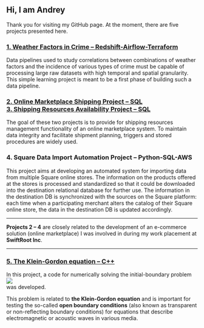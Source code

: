 ## Hi, I am Andrey
Thank you for visiting my GitHub page. At the moment, there are five projects presented here.

### <a href="https://github.com/AndreyMaykov/Weather_factors_in_crime--Redshift-Airflow-Terraform">1. Weather Factors in Crime &ndash; Redshift-Airflow-Terraform</a>
Data pipelines used to study correlations between combinations of weather factors and the incidence of various types of crime must be capable of processing large raw datasets with high temporal and spatial granularity. This simple learning project is meant to be a first phase of building such a data pipeline.

### <a href="https://github.com/AndreyMaykov/Online_marketplace_shipping--SQL">2. Online Marketplace Shipping Project &ndash; SQL</a> </br> <a href="https://github.com/AndreyMaykov/Shipping_resources_availability--SQL">3. Shipping Resources Availability Project &ndash; SQL</a>
The goal of these two projects is to provide for shipping resources management functionality of an online marketplace system. To maintain data integrity and facilitate shipment planning, triggers and stored procedures are widely used. 

### 4. Square Data Import Automation Project &ndash; Python-SQL-AWS
This project aims at developing an automated system for importing data from multiple Square online stores. The information on the products offered at the stores is processed and standardized so that it could be downloaded into the destination relational database for further use. The information in the destination DB is synchronized with the sources on the Square platform: each time when a participating merchant alters the catalog of their Square online store, the data in the destination DB is updated accordingly.

***
**Projects 2 &ndash; 4** are closely related to the development of an e-commerce solution (online marketplace) I was involved in during my work placement at **SwiftRoot Inc**.
***

### <a href="https://github.com/AndreyMaykov/The_Klein-Gordon_equation">5. The Klein-Gordon equation &ndash; C++</a>
In this project, a code for numerically solving the initial-boundary problem</br>
![ ](https://github.com/AndreiMaikov/The_Klein-Gordon_equation-1/blob/main/img/ibp_3x0.49.png)</br>
was developed. 

This problem is related to **the Klein-Gordon equation** and is important for testing the so-called **open boundary conditions** (also known as transparent or non-reflecting boundary conditions) for equations that describe electromagnetic or acoustic waves in various media.


